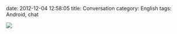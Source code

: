 date: 2012-12-04 12:58:05
title: Conversation
category: English
tags: Android, chat

![](/uploads/2012/conversation.png)

